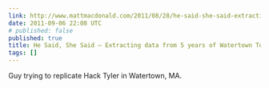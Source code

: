 ```yaml
---
link: http://www.mattmacdonald.com/2011/08/28/he-said-she-said-extracting-quotes-from-5-years-of-watertown-town-council-meetings/
date: 2011-09-06 22:08 UTC
# published: false
published: true
title: He Said, She Said – Extracting data from 5 years of Watertown Town Council  meetings
tags: []
---
```


Guy trying to replicate Hack Tyler in Watertown, MA.
